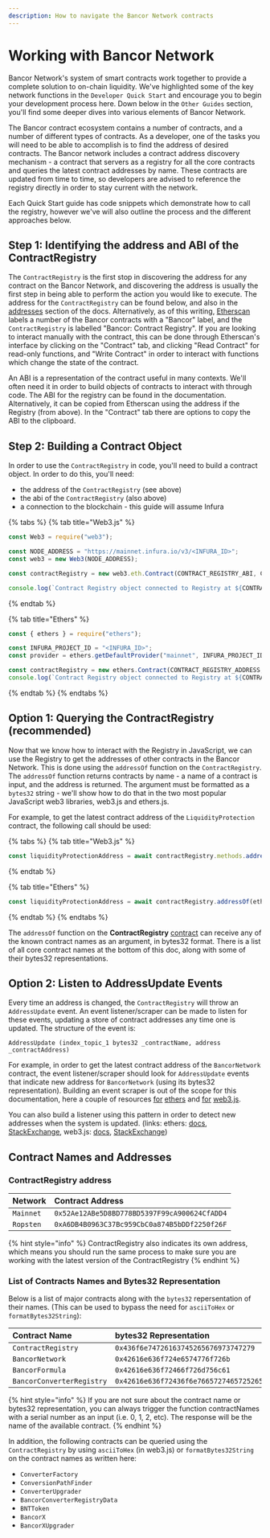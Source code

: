 ```yaml
---
description: How to navigate the Bancor Network contracts
---
```


# Working with Bancor Network

Bancor Network's system of smart contracts work together to provide a complete solution to on-chain liquidity. We've highlighted some of the key network functions in the `Developer Quick Start` and encourage you to begin your development process here. Down below in the `Other Guides` section, you'll find some deeper dives into various elements of Bancor Network.

The Bancor contract ecosystem contains a number of contracts, and a number of different types of contracts. As a developer, one of the tasks you will need to be able to accomplish is to find the address of desired contracts. The Bancor network includes a contract address discovery mechanism - a contract that servers as a registry for all the core contracts and queries the latest contract addresses by name. These contracts are updated from time to time, so developers are advised to reference the registry directly in order to stay current with the network. 

Each Quick Start guide has code snippets which demonstrate how to call the registry, however we've will also outline the process and the different approaches below.

## Step 1: Identifying the address and ABI of the ContractRegistry

The `ContractRegistry` is the first stop in discovering the address for any contract on the Bancor Network, and discovering the address is usually the first step in being able to perform the action you would like to execute. The address for the `ContractRegistry` can be found below, and also in the [addresses](https://docs.bancor.network/ethereum-contracts/addresses) section of the docs. Alternatively, as of this writing, [Etherscan](https://etherscan.io) labels a number of the Bancor contracts with a "Bancor" label, and the `ContractRegistry` is labelled "Bancor: Contract Registry". If you are looking to interact manually with the contract, this can be done through Etherscan's interface by clicking on the "Contract" tab, and clicking "Read Contract" for read-only functions, and "Write Contract" in order to interact with functions which change the state of the contract.

An ABI is a representation of the contract useful in many contexts. We'll often need it in order to build objects of contracts to interact with through code. The ABI for the registry can be found in the documentation. Alternatively, it can be copied from Etherscan using the address if the Registry (from above). In the "Contract" tab there are options to copy the ABI to the clipboard.

## Step 2: Building a Contract Object

In order to use the `ContractRegistry` in code, you'll need to build a contract object. In order to do this, you'll need:
* the address of the `ContractRegistry` (see above)
* the abi of the `ContractRegistry` (also above)
* a connection to the blockchain - this guide will assume Infura

{% tabs %}
{% tab title="Web3.js" %}
```javascript
const Web3 = require("web3");

const NODE_ADDRESS = "https://mainnet.infura.io/v3/<INFURA_ID>";
const web3 = new Web3(NODE_ADDRESS);

const contractRegistry = new web3.eth.Contract(CONTRACT_REGISTRY_ABI, CONTRACT_REGISTRY_ADDRESS);

console.log(`Contract Registry object connected to Registry at ${CONTRACT_REGISTRY_ADDRESS}`);
```
{% endtab %}

{% tab title="Ethers" %}
```javascript
const { ethers } = require("ethers");

const INFURA_PROJECT_ID = "<INFURA_ID>";
const provider = ethers.getDefaultProvider("mainnet", INFURA_PROJECT_ID);

const contractRegistry = new ethers.Contract(CONTRACT_REGISTRY_ADDRESS, CONTRACT_REGISTRY_ABI, provider);
console.log(`Contract Registry object connected to Registry at ${CONTRACT_REGISTRY_ADDRESS}`);
```
{% endtab %}
{% endtabs %}


## Option 1: Querying the ContractRegistry (recommended)

Now that we know how to interact with the Registry in JavaScript, we can use the Registry to get the addresses of other contracts in the Bancor Network. This is done using the `addressOf` function on the `ContractRegistry`. The `addressOf` function returns contracts by name - a name of a contract is input, and the address is returned. The argument must be formatted as a `bytes32` string - we'll show how to do that in the two most popular JavaScript web3 libraries, web3.js and ethers.js.

For example, to get the latest contract address of the `LiquidityProtection` contract, the following call should be used:

{% tabs %}
{% tab title="Web3.js" %}
```javascript
const liquidityProtectionAddress = await contractRegistry.methods.addressOf(Web3.utils.asciiToHex('LiquidityProtection').call();
```
{% endtab %}

{% tab title="Ethers" %}
```javascript
const liquidityProtectionAddress = await contractRegistry.addressOf(ethers.utils.formatBytes32String('LiquidityProtection'));
```
{% endtab %}
{% endtabs %}


The `addressOf` function on the **ContractRegistry** [contract](https://etherscan.io/address/0x52ae12abe5d8bd778bd5397f99ca900624cfadd4#readContract) can receive any of the known contract names as an argument, in bytes32 format. There is a list of all core contract names at the bottom of this doc, along with some of their bytes32 representations.

## Option 2: Listen to AddressUpdate Events

Every time an address is changed, the `ContractRegistry` will throw an `AddressUpdate` event. An event listener/scraper can be made to listen for these events, updating a store of contract addresses any time one is updated. The structure of the event is:

```text
AddressUpdate (index_topic_1 bytes32 _contractName, address _contractAddress)
```
For example, in order to get the latest contract address of the `BancorNetwork` contract, the event listener/scraper should look for `AddressUpdate` events that indicate new address for `BancorNetwork` \(using its bytes32 representation\). Building an event scraper is out of the scope for this documentation, here a couple of resources [for](https://ethereum.stackexchange.com/a/87698/27270) [ethers](https://docs.ethers.io/v5/api/providers/provider/#Provider-getLogs) and [for](https://ethereum.stackexchange.com/questions/11866/web3-how-do-i-get-past-events-of-mycontract-myevent/102727#102727) [web3.js](https://web3js.readthedocs.io/en/v1.3.4/web3-eth-contract.html#getpastevents).

You can also build a listener using this pattern in order to detect new addresses when the system is updated. (links: ethers: [docs](https://docs.ethers.io/v5/api/contract/contract/#Contract-on), [StackExchange](https://ethereum.stackexchange.com/a/87669/27270), web3.js: [docs](https://web3js.readthedocs.io/en/v1.3.4/web3-eth-contract.html#contract-events), [StackExchange](https://ethereum.stackexchange.com/questions/11866/web3-how-do-i-get-past-events-of-mycontract-myevent/102727#102727))

## Contract Names and Addresses

### ContractRegistry address

| Network | Contract Address |
| :--- | :--- |
| `Mainnet​` | `0x52Ae12ABe5D8BD778BD5397F99cA900624CfADD4` |
| `Ropsten` | `0xA6DB4B0963C37Bc959CbC0a874B5bDDf2250f26F` |

{% hint style="info" %}
ContractRegistry also indicates its own address, which means you should run the same process to make sure you are working with the latest version of the ContractRegistry
{% endhint %}

### List of Contracts Names and Bytes32 Representation

Below is a list of major contracts along with the `bytes32` repersentation of their names. (This can be used to bypass the need for `asciiToHex` or `formatBytes32String`):

| **Contract Name** | bytes32 Representation |
| :--- | :--- |
| `ContractRegistry` | `0x436f6e74726163745265676973747279` |
| `BancorNetwork` | `0x42616e636f724e6574776f726b` |
| `BancorFormula` | `0x42616e636f72466f726d756c61` |
| `BancorConverterRegistry` | `0x42616e636f72436f6e7665727465725265676973747279` |

{% hint style="info" %}
If you are not sure about the contract name or bytes32 representation, you can always trigger the function contractNames with a serial number as an input \(i.e. 0, 1, 2, etc\). The response will be the name of the available contract.
{% endhint %}

In addition, the following contracts can be queried using the `ContractRegistry` by using `asciiToHex` (in web3.js) or `formatBytes32String` on the contract names as written here:

* `ConverterFactory`
* `ConversionPathFinder`
* `ConverterUpgrader`
* `BancorConverterRegistryData`
* `BNTToken`
* `BancorX`
* `BancorXUpgrader`


